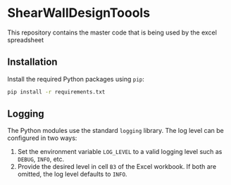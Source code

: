 # ShearWallDesignToools
This repository contains the master code that is being used by the excel spreadsheet

## Installation

Install the required Python packages using `pip`:

```bash
pip install -r requirements.txt
```

## Logging

The Python modules use the standard `logging` library. The log level can be
configured in two ways:

1. Set the environment variable `LOG_LEVEL` to a valid logging level such as
   `DEBUG`, `INFO`, etc.
2. Provide the desired level in cell `B3` of the Excel workbook. If both are
   omitted, the log level defaults to `INFO`.
